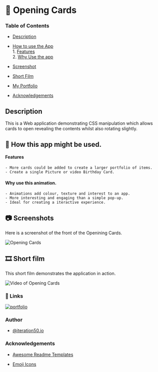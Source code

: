 # 📝 Opening Cards


### Table of Contents
* [Description](#description)<br>
* [How to use the App](#how-this-app-might-be-used)
            <br>1. [Features](#features)<br>2. [Why Use the app](#why-use-this-animation)<br>

* [Screenshot](#📷-screenshots)<br>
* [Short Film](#🎞️-short-film)<br>
* [My Portfolio](#🔗-links)<br>
* [Acknowledgements](#acknowledgements)<br>


## Description
 This is a Web application demonstrating CSS manipulation which allows cards to open revealing the contents whilst also rotating slightly.

##  📖 How this app might be used.
#### Features

```
- More cards could be added to create a larger portfolio of items.
- Create a single Picture or video Birthday Card.

```

#### Why use this animation.

```
- Animations add colour, texture and interest to an app.
- More interesting and engaging than a simple pop-up.  
- Ideal for creating a iteractive experience.
```

## 📷 Screenshots

Here is a screenshot of the front of the Openining Cards.

![Opening Cards](./assets/images/Openingcards.png)
                                                                                             

##  🎞️ Short film

This short film demonstrates the application in action.

![Video of Opening Cards](./assets/images/Opencards.gif)

### 🔗 Links
[![portfolio](https://img.shields.io/badge/my_Student_portfolio-000?style=for-the-badge&logo=ko-fi&logoColor=white)](https://github.com/AbriCS)

### Author
- [@iteration50.io](https://www.iteration50.io/)

### Acknowledgements

 - [Awesome Readme Templates](https://awesomeopensource.com/project/elangosundar/awesome-README-templates)
   
 - [Emoji Icons](https://github.com/ikatyang/emoji-cheat-sheet/blob/master/README.md)

